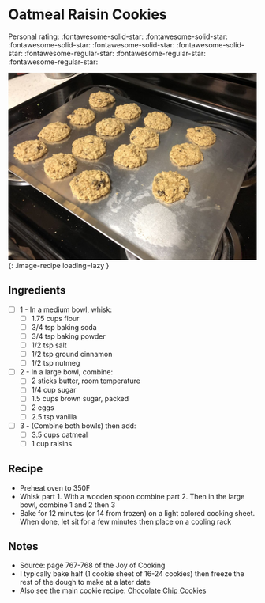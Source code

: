 <!-- Needs Manual Review -->

# Oatmeal Raisin Cookies

<!-- {cts} rating=2; (User can specify rating on scale of 1-5) -->
Personal rating: :fontawesome-solid-star: :fontawesome-solid-star: :fontawesome-solid-star: :fontawesome-solid-star: :fontawesome-solid-star: :fontawesome-regular-star: :fontawesome-regular-star: :fontawesome-regular-star:
<!-- {cte} -->

<!-- {cts} name_image=oatmeal_raisin_cookies.jpg; (User can specify image name) -->
![oatmeal_raisin_cookies.jpg](./oatmeal_raisin_cookies.jpg){: .image-recipe loading=lazy }
<!-- {cte} -->

## Ingredients

* [ ] 1 - In a medium bowl, whisk:
    * [ ] 1.75 cups flour
    * [ ] 3/4 tsp baking soda
    * [ ] 3/4 tsp baking powder
    * [ ] 1/2 tsp salt
    * [ ] 1/2 tsp ground cinnamon
    * [ ] 1/2 tsp nutmeg
* [ ] 2 - In a large bowl, combine:
    * [ ] 2 sticks butter, room temperature
    * [ ] 1/4 cup sugar
    * [ ] 1.5 cups brown sugar, packed
    * [ ] 2 eggs
    * [ ] 2.5 tsp vanilla
* [ ] 3 - (Combine both bowls) then add:
    * [ ] 3.5 cups oatmeal
    * [ ] 1 cup raisins

## Recipe

* Preheat oven to 350F
* Whisk part 1. With a wooden spoon combine part 2. Then in the large bowl, combine 1 and 2 then 3
* Bake for 12 minutes (or 14 from frozen) on a light colored cooking sheet. When done, let sit for a few minutes then place on a cooling rack

## Notes

* Source: page 767-768 of the Joy of Cooking
* I typically bake half (1 cookie sheet of 16-24 cookies) then freeze the rest of the dough to make at a later date
* Also see the main cookie recipe: [Chocolate Chip Cookies](./chocolate_chip_cookies.md)
